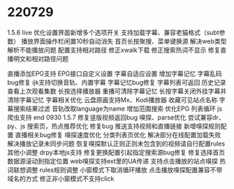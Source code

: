 # 220729
1.5.6 live
优化设置界面新增多个选项开关
支持加载字幕、兼容老猫格式（subt参数）
播放界面操作栏闲置10秒自动消失
首页长按聚搜、菜单键换源
解决web类型解析不能播放问题
配置支持相对路径
修正xwalk下载
修正搜索热词不显示
修复直播明文和相对路径问题

直播添加EPG支持
EPG接口自定义设置
字幕自适应设置
增加字幕记忆
字幕乱码bug修复
ijk支持切换音轨、内置字幕
字幕记忆bug修复
字幕列表可返回
历史记录查看上次观看集数
长按选择播放器
重播可清除字幕记忆
长按字幕关闭外挂字幕并清除字幕记忆
字幕相关优化
云盘原画支持Mx、Kodi播放器
收藏可见站点名称
字幕搜索结果过滤
音轨改取language为name
增加范围搜索
优化EPG
列表循环
js爬虫支持
end
0930
1.5.7
修复竖版视频返回bug
嗅探、parse优化
尝试兼容dr、py、js
搜索页，热点推荐优化
修复bug
推送支持视频和直播链接
新增嗅探规则配置
直播相关bug修复
嗅探速度优化
分类列表页优化
解决部分在线配置加载失败
解决播放记录未同步问题
恢复嗅探默认正则正则未包含到的视频请自行配置rules
其他小调整
drpy本地js支持
修复更换配置引起指定搜索源bug修复
修复选择首页数据源滚动到指定位置
web嗅探支持ext里的UA传递
支持点击播放的站点嗅探
热词联想调整
rules规则调整
小窗模式下取消循环播放
点击播放嗅探配置兼容不带域名的方式
修正非小窗模式不支持click

